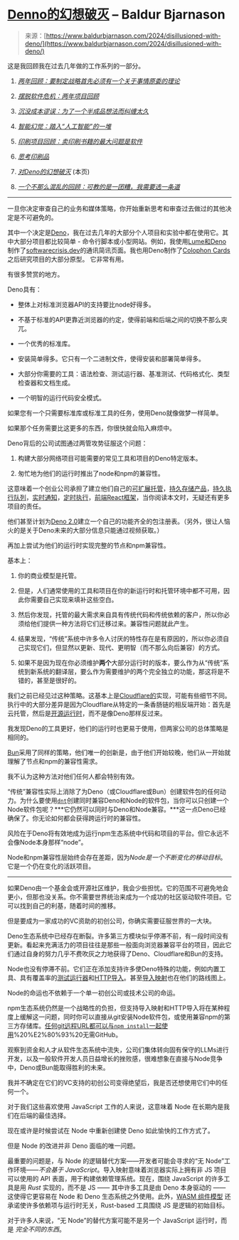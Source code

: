 <!--yml

类别：未分类

日期：2024年5月29日13:24:13

-->

# [Denno的幻想破灭](https://www.baldurbjarnason.com/2024/disillusioned-with-deno/) – Baldur Bjarnason

> 来源：[https://www.baldurbjarnason.com/2024/disillusioned-with-deno/](https://www.baldurbjarnason.com/2024/disillusioned-with-deno/)

这是我回顾我在过去几年做的工作系列的一部分。

1.  [*两年回顾：要制定战略首先必须有一个关于事情原委的理论*](/2024/2022-23-strategy-review-part-one/)

1.  [*摆脱软件危机：两年项目回顾*](/2024/out-of-the-software-crisis-two-year-review/)

1.  [*沉没成本谬误：为了一个半成品想法而纠缠太久*](/2024/sunk-cost-fallacy-research-project/)

1.  [*智能幻觉：踏入“人工智能”的一堆*](/2024/the-intelligence-illusion-stepping-into-a-pile-of-ai/)

1.  [*印刷项目回顾：卖印刷书籍的最大问题是软件*](/2024/the-problem-with-print-is-software/)

1.  [*思考印刷品*](/2024/thinking-about-print/)

1.  [*对Deno的幻想破灭*](/2024/disillusioned-with-deno/) (本页)

1.  [*一个不那么混乱的回顾：可教的是一团糟，我需要选一条道*](/2024/uncluttered-retrospective/)

* * *

一旦你决定审查自己的业务和媒体策略，你开始重新思考和审查过去做过的其他决定是不可避免的。

其中一个决定是[Deno](https://deno.com/)，我在过去几年的大部分个人项目和实验中都在使用它。其中大部分项目都比较简单 - 命令行脚本或小型网站。例如，我使用[Lume和Deno](https://lume.land/)制作了[softwarecrisis.dev](https://softwarecrisis.dev/)的通讯简讯页面。我也用Deno制作了[Colophon Cards](https://www.colophon.cards/)之后研究项目的大部分原型。 它非常有用。

有很多赞赏的地方。

Deno具有：

+   整体上对标准浏览器API的支持要比node好得多。

+   不基于标准的API更靠近浏览器的约定，使得前端和后端之间的切换不那么突兀。

+   一个优秀的标准库。

+   安装简单得多。它只有一个二进制文件，使得安装和部署简单得多。

+   大部分你需要的工具：语法检查、测试运行器、基准测试、代码格式化、类型检查器和文档生成。

+   一个明智的运行代码安全模式。

如果您有一个只需要标准库或标准工具的任务，使用Deno就像做梦一样简单。

如果那个任务需要比这更多的东西，你很快就会陷入麻烦中。

Deno背后的公司试图通过两管攻势征服这个问题：

1.  构建大部分网络项目可能需要的常见工具和项目的Deno特定版本。

1.  匆忙地为他们的运行时推出了node和npm的兼容性。

这意味着一个创业公司承担了建立他们自己的[可扩展托管](https://deno.com/deploy)，[持久存储产品](https://deno.com/kv)，[持久执行队列](https://docs.deno.com/kv/manual/queue_overview)，[实时通知](https://docs.deno.com/kv/manual/#watching-for-updates-in-deno-kv)，[定时执行](https://docs.deno.com/kv/manual/cron)，[前端React框架](https://fresh.deno.dev/)，当你阅读本文时，无疑还有更多项目的责任。

他们甚至计划为[Deno 2.0](https://www.reddit.com/r/Deno/comments/15nv8yv/deno_20_previewed_at_seattlejs_conf/)建立一个自己的功能齐全的包注册表。（另外，很让人恼火的是关于Deno未来的大部分信息只能通过视频获取。）

再加上尝试为他们的运行时实现完整的节点和npm兼容性。

基本上：

1.  你的商业模型是托管。

1.  但是，人们通常使用的工具和项目在你的新运行时和托管环境中都不可用，因此你需要自己实现来填补这些空白。

1.  然后你发现，托管的最大需求来自具有传统代码和传统依赖的客户，所以你必须给他们提供一种方法将它们迁移过来。兼容性问题就此产生。

1.  结果发现，“传统”系统中许多令人讨厌的特性存在是有原因的，所以你必须自己实现它们，但显然以更新、现代、更明智（而不那么向后兼容）的方式。

1.  如果不是因为现在你必须维护**两个**大部分运行时的版本，要么作为从“传统”系统到新系统的翻译层，要么作为需要维护的两个完全独立的功能，那这将是不错的，甚至是很好的。

我们之前已经见过这种策略。这基本上是[Cloudflare的](https://www.cloudflare.com/)实现，可能有些细节不同。执行中的大部分差异是因为Cloudflare从特定的一条香肠链的相反端开始：首先是云托管，然后是[开源运行时](https://blog.cloudflare.com/workers-open-source-announcement/)，而不是像Deno那样反过来。

我发现Deno的工具更好，他们的运行时也更易于使用，但两家公司的总体策略是相同的。

[Bun](https://bun.sh/)采用了同样的策略，他们唯一的创新是，由于他们开始较晚，他们从一开始就理解了节点和npm的兼容性需求。

我不认为这种方法对他们任何人都会特别有效。

“传统”兼容性实际上消除了为Deno（或Cloudflare或Bun）创建软件包的任何动力。为什么要使用[`dnt`](https://github.com/denoland/dnt)创建同时兼容Deno和Node的软件包，当你可以只创建一个Node软件包呢？***它仍然可以同时与Deno和Node兼容。***这一点Deno已经确保了。你无论如何都会获得跨运行时的兼容性。

风险在于Deno将有效地成为运行npm生态系统中代码和项目的平台。但它永远不会像Node本身那样“node”。

Node和npm兼容性层始终会存在差距，因为*Node是一个不断变化的移动目标*。它是一个仍在变化的活跃项目。

* * *

如果Deno由一个基金会或开源社区维护，我会少些担忧。它的范围不可避免地会更小，但那也没关系。你不需要世界统治来成为一个成功的社区驱动软件项目。它可以找到自己的利基，随着时间的推移。

但是要成为一家成功的VC资助的初创公司，你确实需要征服世界的一大块。

Deno生态系统中已经存在断裂。许多第三方模块似乎停滞不前，有一段时间没有更新。看起来充满活力的项目往往是那些一般面向浏览器兼容平台的项目，因此它们通过自身的努力几乎不费吹灰之力地获得了Deno、Cloudflare和Bun的支持。

Node也没有停滞不前。它们正在添加支持许多使Deno特殊的功能，例如内置工具、具有覆盖率的[测试运行器](https://nodejs.org/docs/latest/api/test.html)和[HTTP导入](https://nodejs.org/docs/latest/api/esm.html#https-and-http-imports)。甚至[导入映射](https://github.com/nodejs/loaders#milestone-3-usability-improvements)也在他们的路线图上。

Node的命运也不依赖于一个单一初创公司或技术公司的命运。

npm生态系统仍然是一个战略性的负担，但支持导入映射和HTTP导入将在某种程度上缓解这一问题，同时你可以直接从git安装Node软件包，或使用兼容npm的第三方存储库。[任何git远程URL都可以与`npm install`一起使用](https://docs.npmjs.com/cli/v10/commands/npm-install#:~:text=npm%20install%20%3Cgit%20remote%20url%3E)%20%E2%80%93%20无需GitHub。

观察到资金和人才从软件生态系统中流失，公司们集体转向固有保守的LLMs进行开发，以及一般软件开发人员日益增长的挫败感，很难想象在直接与Node竞争中，Deno或Bun能取得胜利的未来。

我并不确定在它们的VC支持的初创公司变得绝望后，我是否还想使用它们中的任何一个。

对于我们这些喜欢使用 JavaScript 工作的人来说，这意味着 Node 在长期内是我们在后端的最佳选择。

现在或许是时候尝试在 Node 中重新创建使 Deno 如此愉快的工作方式了。

但是 Node 的改进并非 Deno 面临的唯一问题。

最重要的问题是，与 Node 的逻辑替代方案——开发者可能会寻求的“无 Node”工作环境——*不会基于 JavaScript*。导入映射意味着浏览器实际上拥有非 JS 项目可以使用的 API 表面，用于构建依赖管理系统。现在，围绕 JavaScript 的许多工具是用 *Rust* 实现的，而不是 JS —— 其中许多工具是由 Deno 本身驱动的 —— 这使得它更容易在 Node 和 Deno 生态系统之外使用。此外，[WASM 组件模型](https://component-model.bytecodealliance.org/) 还承诺使许多依赖项与运行时无关，Rust-based 工具围绕 JS 是逻辑的初始目标。

对于许多人来说，“无 Node”的替代方案可能不是另一个 JavaScript 运行时，而是 *完全不同的东西*。
